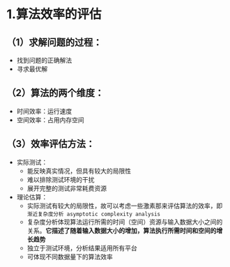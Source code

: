 # 1.算法效率的评估

## （1）求解问题的过程：

* 找到问题的正确解法
* 寻求最优解

## （2）算法的两个维度：

* 时间效率：运行速度
* 空间效率：占用内存空间

## （3）效率评估方法：

* 实际测试：
  * 能反映真实情况，但具有较大的局限性
  * 难以排除测试环境的干扰
  * 展开完整的测试非常耗费资源
* 理论估算：
  * 实际测试有较大的局限性，故可以考虑一些激素那来评估算法的效率，即`渐近复杂度分析 asymptotic complexity analysis`
  * 复杂度分析体现算法运行所需的时间（空间）资源与输入数据大小之间的关系。**它描述了随着输入数据大小的增加，算法执行所需时间和空间的增长趋势**
  * 独立于测试环境，分析结果适用所有平台
  * 可体现不同数据量下的算法效率